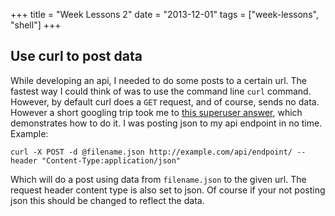 +++
title = "Week Lessons 2"
date = "2013-12-01"
tags = ["week-lessons", "shell"]
+++
## Use curl to post data

While developing an api, I needed to do some posts to a certain url. The fastest way I could think of was to use the command line <code>curl</code> command. However, by default curl does a <code>GET</code> request, and of course, sends no data. However a short googling trip took me to [this superuser answer](http://superuser.com/a/255624), which demonstrates how to do it. I was posting json to my api endpoint in no time. Example:

	curl -X POST -d @filename.json http://example.com/api/endpoint/ --header "Content-Type:application/json"

Which will do a post using data from <code>filename.json</code> to the given url. The request header content type is also set to json. Of course if your not posting json this should be changed to reflect the data.

